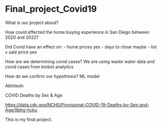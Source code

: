 # Final_project_Covid19


What is our project about?

How covid effected the home buying experience in San Diego between 2020 and 2022?

Did Covid have an effect on:
	- home prices
		yes
	- days to close
		maybe
	- list v sale price
		yes
	
How are we determining covid cases?
	We are using waste water data and covid cases from biobot analytics
	
How do we confirm our hypothesis?
	ML model


Abhitesh:

COVID Deaths by Sex & Age

https://data.cdc.gov/NCHS/Provisional-COVID-19-Deaths-by-Sex-and-Age/9bhg-hcku


This is my final project.
